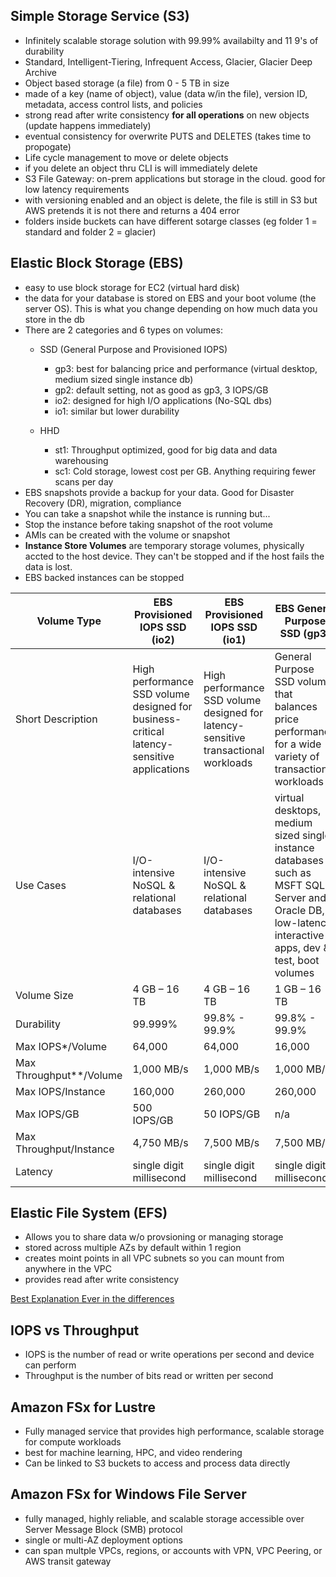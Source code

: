 ## Simple Storage Service (S3)
- Infinitely scalable storage solution with 99.99% availabilty and 11 9's of durability
- Standard, Intelligent-Tiering, Infrequent Access, Glacier, Glacier Deep Archive
- Object based storage (a file) from 0 - 5 TB in size
- made of a key (name of object), value (data w/in the file), version ID, metadata, access control lists, and policies
- strong read after write consistency **for all operations** on new objects (update happens immediately)
- eventual consistency for overwrite PUTS and DELETES (takes time to propogate)
- Life cycle management to move or delete objects
- if you delete an object thru CLI is will immediately delete
- S3 File Gateway: on-prem applications but storage in the cloud. good for low latency requirements
- with versioning enabled and an object is delete, the file is still in S3 but AWS pretends it is not there and returns a 404 error
- folders inside buckets can have different sotarge classes (eg folder 1 = standard and folder 2 = glacier)

## Elastic Block Storage (EBS) 
- easy to use block storage for EC2 (virtual hard disk)
- the data for your database is stored on EBS and your boot volume (the server OS). This is what you change depending on how much data you store in the db
- There are 2 categories and 6 types on volumes:
    - SSD (General Purpose and Provisioned IOPS)
        - gp3: best for balancing price and performance (virtual desktop, medium sized single instance db)
        - gp2: default setting, not as good as gp3, 3 IOPS/GB
        - io2: designed for high I/O applications (No-SQL dbs) 
        - io1: similar but lower durability

    - HHD 
        - st1: Throughput optimized, good for big data and data warehousing
        - sc1: Cold storage, lowest cost per GB. Anything requiring fewer scans per day
- EBS snapshots provide a backup for your data. Good for Disaster Recovery (DR), migration, compliance
- You can take a snapshot while the instance is running but...
- Stop the instance before taking snapshot of the root volume
- AMIs can be created with the volume or snapshot
- **Instance Store Volumes** are temporary storage volumes, physically accted to the host device. They can't be stopped and if the host fails the data is lost.
- EBS backed instances can be stopped 


| Volume Type | EBS Provisioned IOPS SSD (io2) | EBS Provisioned IOPS SSD (io1) | EBS General Purpose SSD (gp3) | EBS General Purpose SSD (gp2) |
| ----------- | ----------- | ----------- | ----------- | ----------- |
| Short Description | High performance SSD volume designed for business-critical latency-sensitive applications | High performance SSD volume designed for latency-sensitive transactional workloads |General Purpose SSD volume that balances price performance for a wide variety of transactional workloads | General Purpose SSD volume that balances price performance for a wide variety of transactional workloads |
| Use Cases | I/O-intensive NoSQL & relational databases | I/O-intensive NoSQL & relational databases | virtual desktops, medium sized single instance databases such as MSFT SQL Server and Oracle DB, low-latency interactive apps, dev & test, boot volumes | Boot volumes, low-latency interactive apps, dev & test |
| Volume Size | 4 GB – 16 TB | 4 GB – 16 TB | 1 GB – 16 TB | 1 GB – 16 TB |
| Durability | 99.999% | 99.8% - 99.9% | 99.8% - 99.9% | 99.8% - 99.9% |
| Max IOPS*/Volume | 64,000 | 64,000 | 16,000 | 16,000 |
| Max Throughput**/Volume | 1,000 MB/s | 1,000 MB/s | 1,000 MB/s | 250 MB/s |
| Max IOPS/Instance | 160,000 | 260,000 | 260,000 | 260,000 |
| Max IOPS/GB | 500 IOPS/GB | 50 IOPS/GB | n/a | n/a |
| Max Throughput/Instance | 4,750 MB/s | 7,500 MB/s | 7,500 MB/s | 7,500 MB/s |
| Latency | single digit millisecond | single digit millisecond | single digit millisecond | single digit millisecond |

## Elastic File System (EFS)
- Allows you to share data w/o provsioning or managing storage
- stored across multiple AZs by default within 1 region
- creates moint points in all VPC subnets so you can mount from anywhere in the VPC
- provides read after write consistency

[Best Explanation Ever in the differences](https://stackoverflow.com/questions/29575877/aws-efs-vs-ebs-vs-s3-differences-when-to-use)

## IOPS vs Throughput
- IOPS is the number of read or write operations per second and device can perform
- Throughput is the number of bits read or written per second

## Amazon FSx for Lustre
- Fully managed service that provides high performance, scalable storage for compute workloads
- best for machine learning, HPC, and video rendering
- Can be linked to S3 buckets to access and process data directly

## Amazon FSx for Windows File Server
- fully managed, highly reliable, and scalable storage accessible over Server Message Block (SMB) protocol
- single or multi-AZ deployment options
- can span multple VPCs, regions, or accounts with VPN, VPC Peering, or AWS transit gateway
